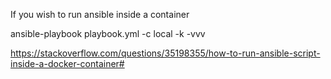 If you wish to run ansible inside a container

ansible-playbook playbook.yml -c local -k -vvv

https://stackoverflow.com/questions/35198355/how-to-run-ansible-script-inside-a-docker-container#

